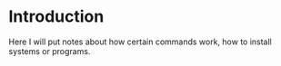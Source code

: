 # Introduction

Here I will put notes about how certain commands work, how to install systems or programs.
